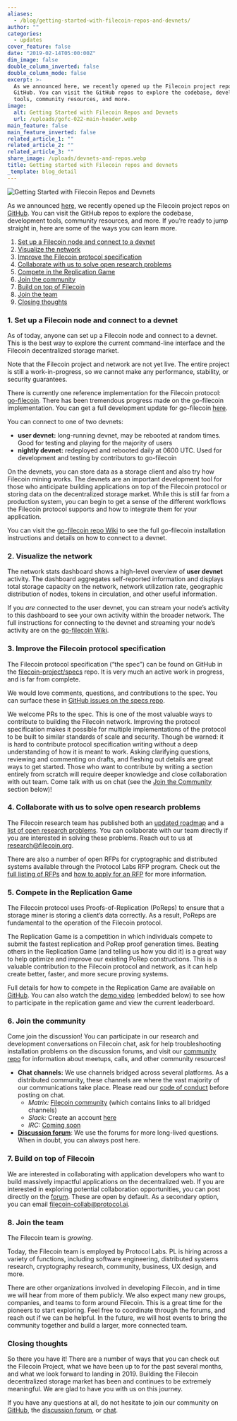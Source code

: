 ```yaml
---
aliases:
  - /blog/getting-started-with-filecoin-repos-and-devnets/
author: ""
categories:
  - updates
cover_feature: false
date: "2019-02-14T05:00:00Z"
dim_image: false
double_column_inverted: false
double_column_mode: false
excerpt: >-
  As we announced here, we recently opened up the Filecoin project repos on
  GitHub. You can visit the GitHub repos to explore the codebase, development
  tools, community resources, and more.
image:
  alt: Getting Started with Filecoin Repos and Devnets
  url: /uploads/gofc-022-main-header.webp
main_feature: false
main_feature_inverted: false
related_article_1: ""
related_article_2: ""
related_article_3: ""
share_image: /uploads/devnets-and-repos.webp
title: Getting started with Filecoin repos and devnets
_template: blog_detail
---
```


![Getting Started with Filecoin Repos and Devnets](https://filecoin.io/vintage/images/blog/getting-started-with-repos-devnets.jpg)

As we announced [here](https://filecoin.io/blog/opening-filecoin-project-repos/), we recently opened up the Filecoin project repos on [GitHub](https://github.com/filecoin-project). You can visit the GitHub repos to explore the codebase, development tools, community resources, and more. If you’re ready to jump straight in, here are some of the ways you can learn more.

1. [Set up a Filecoin node and connect to a devnet](https://filecoin.io/blog/getting-started-with-filecoin-repos-and-devnets/#1-set-up-a-filecoin-node-and-connect-to-a-devnet)
2. [Visualize the network](https://filecoin.io/blog/getting-started-with-filecoin-repos-and-devnets/#2-visualize-the-network)
3. [Improve the Filecoin protocol specification](https://filecoin.io/blog/getting-started-with-filecoin-repos-and-devnets/#3-improve-the-filecoin-protocol-specification)
4. [Collaborate with us to solve open research problems](https://filecoin.io/blog/getting-started-with-filecoin-repos-and-devnets/#4-collaborate-with-us-to-solve-open-research-problems)
5. [Compete in the Replication Game](https://filecoin.io/blog/getting-started-with-filecoin-repos-and-devnets/#5-compete-in-the-replication-game)
6. [Join the community](https://filecoin.io/blog/getting-started-with-filecoin-repos-and-devnets/#6-join-the-community)
7. [Build on top of Filecoin](https://filecoin.io/blog/getting-started-with-filecoin-repos-and-devnets/#7-build-on-top-of-filecoin)
8. [Join the team](https://filecoin.io/blog/getting-started-with-filecoin-repos-and-devnets/#8-join-the-team)
9. [Closing thoughts](https://filecoin.io/blog/getting-started-with-filecoin-repos-and-devnets/#closing-thoughts)

### 1. Set up a Filecoin node and connect to a devnet

As of today, anyone can set up a Filecoin node and connect to a devnet. This is the best way to explore the current command-line interface and the Filecoin decentralized storage market.

Note that the Filecoin project and network are not yet live. The entire project is still a work-in-progress, so we cannot make any performance, stability, or security guarantees.

There is currently one reference implementation for the Filecoin protocol: [go-filecoin](https://github.com/filecoin-project/go-filecoin). There has been tremendous progress made on the go-filecoin implementation. You can get a full development update for go-filecoin [here](https://filecoin.io/blog/update-2018-q3-q4/).

You can connect to one of two devnets:

- **user devnet:** long-running devnet, may be rebooted at random times. Good for testing and playing for the majority of users
- **nightly devnet:** redeployed and rebooted daily at 0600 UTC. Used for development and testing by contributors to go-filecoin

On the devnets, you can store data as a storage client and also try how Filecoin mining works. The devnets are an important development tool for those who anticipate building applications on top of the Filecoin protocol or storing data on the decentralized storage market. While this is still far from a production system, you can begin to get a sense of the different workflows the Filecoin protocol supports and how to integrate them for your application.

You can visit the [go-filecoin repo Wiki](https://github.com/filecoin-project/go-filecoin/wiki) to see the full go-filecoin installation instructions and details on how to connect to a devnet.

### 2. Visualize the network

The network stats dashboard shows a high-level overview of **user devnet** activity. The dashboard aggregates self-reported information and displays total storage capacity on the network, network utilization rate, geographic distribution of nodes, tokens in circulation, and other useful information.

If you _are_ connected to the user devnet, you can stream your node’s activity to this dashboard to see your own activity within the broader network. The full instructions for connecting to the devnet and streaming your node’s activity are on the [go-filecoin Wiki](https://github.com/filecoin-project/go-filecoin/wiki).

### 3. Improve the Filecoin protocol specification

The Filecoin protocol specification (“the spec”) can be found on GitHub in the [filecoin-project/specs](https://github.com/filecoin-project/specs) repo. It is very much an active work in progress, and is far from complete.

We would love comments, questions, and contributions to the spec. You can surface these in [GitHub issues on the specs repo](https://github.com/filecoin-project/specs/issues).

We welcome PRs to the spec. This is one of the most valuable ways to contribute to building the Filecoin network. Improving the protocol specification makes it possible for multiple implementations of the protocol to be built to similar standards of scale and security. Though be warned: it is hard to contribute protocol specification writing without a deep understanding of how it is meant to work. Asking clarifying questions, reviewing and commenting on drafts, and fleshing out details are great ways to get started. Those who want to contribute by writing a section entirely from scratch will require deeper knowledge and close collaboration with out team. Come talk with us on chat (see the [Join the Community](https://filecoin.io/blog/getting-started-with-filecoin-repos-and-devnets/#6-join-the-community) section below)!

### 4. Collaborate with us to solve open research problems

The Filecoin research team has published both an [updated roadmap](https://github.com/filecoin-project/research#filecoin-research-endeavours) and a [list of open research problems](https://github.com/filecoin-project/research/blob/master/open-problems.md). You can collaborate with our team directly if you are interested in solving these problems. Reach out to us at [research@filecoin.org](mailto:research@filecoin.org).

There are also a number of open RFPs for cryptographic and distributed systems available through the Protocol Labs RFP program. Check out the [full listing of RFPs](https://github.com/protocol/research-RFPs) and [how to apply for an RFP](https://github.com/protocol/research-grants/blob/master/FAQ.md) for more information.

### 5. Compete in the Replication Game

The Filecoin protocol uses Proofs-of-Replication (PoReps) to ensure that a storage miner is storing a client’s data correctly. As a result, PoReps are fundamental to the operation of the Filecoin protocol.

The Replication Game is a competition in which individuals compete to submit the fastest replication and PoRep proof generation times. Beating others in the Replication Game (and telling us how you did it) is a great way to help optimize and improve our existing PoRep constructions. This is a valuable contribution to the Filecoin protocol and network, as it can help create better, faster, and more secure proving systems.

Full details for how to compete in the Replication Game are available on [GitHub](https://github.com/filecoin-project/replication-game). You can also watch the [demo video](https://youtu.be/2NAKGL0ydiE) (embedded below) to see how to participate in the replication game and view the current leaderboard.

### 6. Join the community

Come join the discussion! You can participate in our research and development conversations on Filecoin chat, ask for help troubleshooting installation problems on the discussion forums, and visit our [community repo](https://github.com/filecoin-project/community) for information about meetups, calls, and other community resources!

- **Chat channels:** We use channels bridged across several platforms. As a distributed community, these channels are where the vast majority of our communications take place. Please read our [code of conduct](https://github.com/filecoin-project/community/blob/master/CODE_OF_CONDUCT.md) before posting on chat.
  - _Matrix:_ [Filecoin community](https://riot.im/app/#/group/+filecoin:matrix.org) (which contains links to all bridged channels)
  - _Slack:_ Create an account [here](https://join.slack.com/t/filecoinproject/shared_invite/enQtNTUwNTI1Mzk5MDYwLTI2MmMxNzNjYjhlYWM3YjQxM2E4MThmM2ZhY2JkYWIxNGVjMGVmNTg3Y2VhZjQ3OGM5ZTc1OGFmZGZhMzZmMTI)
  - _IRC:_ [Coming soon](https://github.com/filecoin-project/community/issues/4)
- [**Discussion forum**](https://discuss.filecoin.io/): We use the forums for more long-lived questions. When in doubt, you can always post here.

### 7. Build on top of Filecoin

We are interested in collaborating with application developers who want to build massively impactful applications on the decentralized web. If you are interested in exploring potential collaboration opportunities, you can post directly on the [forum](https://discuss.filecoin.io/). These are open by default. As a secondary option, you can email [filecoin-collab@protocol.ai](mailto:filecoin-collab@protocol.ai).

### 8. Join the team

The Filecoin team is _growing_.

Today, the Filecoin team is employed by Protocol Labs. PL is hiring across a variety of functions, including software engineering, distributed systems research, cryptography research, community, business, UX design, and more.

There are other organizations involved in developing Filecoin, and in time we will hear from more of them publicly. We also expect many new groups, companies, and teams to form around Filecoin. This is a great time for the pioneers to start exploring. Feel free to coordinate through the forums, and reach out if we can be helpful. In the future, we will host events to bring the community together and build a larger, more connected team.

### Closing thoughts

So there you have it! There are a number of ways that you can check out the Filecoin Project, what we have been up to for the past several months, and what we look forward to landing in 2019. Building the Filecoin decentralized storage market has been and continues to be extremely meaningful. We are glad to have you with us on this journey.

If you have any questions at all, do not hesitate to join our community on [GitHub](https://github.com/filecoin-project), the [discussion forum](https://discuss.filecoin.io/), or [chat](https://join.slack.com/t/filecoinproject/shared_invite/enQtNTUwNTI1Mzk5MDYwLTI2MmMxNzNjYjhlYWM3YjQxM2E4MThmM2ZhY2JkYWIxNGVjMGVmNTg3Y2VhZjQ3OGM5ZTc1OGFmZGZhMzZmMTI).
